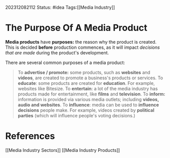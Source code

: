 202312082112
Status: #idea
Tags:[[Media Industry]]

# The Purpose Of A Media Product

**Media products** have **purposes:** the reason why the product is created. This is decided **before** production commences, as it will impact *decisions that are made* during the product's development.

There are several common purposes of a media product:

>To **advertise / promote:** some products, such as **websites** and **videos**, are created to promote a business's products or services.
>To **educate**: some products are created for **education**. For example, websites like Bitesize.
>To **entertain**: a lot of the media industry has products made for entertainment, like **films** and **television**.
>To **inform:** information is provided via various media outlets; including **videos, audio and websites**.
>To **influence**: media can be used to **influence decisions** people make. For example, videos created by **political parties** (which will influence people's voting decisions.)



# **References**

[[Media Industry Sectors]]
[[Media Industry Products]]